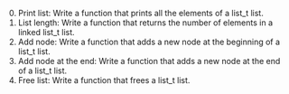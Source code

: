 0. Print list: Write a function that prints all the elements of a list_t list.
1. List length: Write a function that returns the number of elements in a linked list_t list.
2. Add node: Write a function that adds a new node at the beginning of a list_t list.
3. Add node at the end: Write a function that adds a new node at the end of a list_t list.
4. Free list: Write a function that frees a list_t list.
